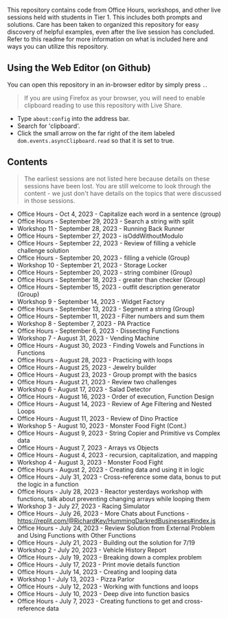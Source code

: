 This repository contains code from Office Hours, workshops, and other live sessions held with students in Tier 1. This includes both prompts and solutions. Care has been taken to organized this repository for easy discovery of helpful examples, even after the live session has concluded. Refer to this readme for more information on what is included here and ways you can utilize this repository.

## Using the Web Editor (on Github)

You can open this repository in an in-browser editor by simply press `.`.

> If you are using Firefox as your browser, you will need to enable clipboard reading to use this repository with Live Share.
* Type `about:config` into the address bar.
* Search for 'clipboard'.
* Click the small arrow on the far right of the item labeled `dom.events.asyncClipboard.read` so that it is set to true.

## Contents

> The earliest sessions are not listed here because details on these sessions have been lost. You are still welcome to look through the content - we just don't have details on the topics that were discussed in those sessions.

* Office Hours - Oct 4, 2023 - Capitalize each word in a sentence (group)
* Office Hours - September 29, 2023 - Search a string with split
* Workshop 11 - September 28, 2023 - Running Back Runner
* Office Hours - September 27, 2023 - isOddWithoutModulo
* Office Hours - September 22, 2023 - Review of filling a vehicle challenge solution
* Office Hours - September 20, 2023 - filling a vehicle (Group)
* Workshop 10 - September 21, 2023 - Storage Locker
* Office Hours - September 20, 2023 - string combiner (Group)
* Office Hours - September 18, 2023 - greater than checker (Group)
* Office Hours - September 15, 2023 - outfit description generator (Group)
* Workshop 9 - September 14, 2023 - Widget Factory
* Office Hours - September 13, 2023 - Segment a string (Group)
* Office Hours - September 11, 2023 - Filter numbers and sum them
* Workshop 8 - September 7, 2023 - PA Practice
* Office Hours - September 6, 2023 - Dissecting Functions
* Workshop 7 - August 31, 2023 - Vending Machine
* Office Hours - August 30, 2023 - Finding Vowels and Functions in Functions
* Office Hours - August 28, 2023 - Practicing with loops
* Office Hours - August 25, 2023 - Jewelry builder
* Office Hours - August 23, 2023 - Group prompt with the basics
* Office Hours - August 21, 2023 - Review two challenges
* Workshop 6 - August 17, 2023 - Salad Detector
* Office Hours - August 16, 2023 - Order of execution, Function Design
* Office Hours - August 14, 2023 - Review of Age Filtering and Nested Loops
* Office Hours - August 11, 2023 - Review of Dino Practice
* Workshop 5 - August 10, 2023 - Monster Food Fight (Cont.)
* Office Hours - August 9, 2023 - String Copier and Primitive vs Complex data
* Office Hours - August 7, 2023 - Arrays vs Objects
* Office Hours - August 4, 2023 - recursion, capitalization, and mapping
* Workshop 4 - August 3, 2023 - Monster Food Fight
* Office Hours - August 2, 2023 - Creating data and using it in logic
* Office Hours - July 31, 2023 - Cross-reference some data, bonus to put the logic in a function
* Office Hours - July 28, 2023 - Reactor yesterdays workshop with functions, talk about preventing changing arrays while looping them
* Workshop 3 - July 27, 2023 - Racing Simulator
* Office Hours - July 26, 2023 - More Chats about Functions - https://replit.com/@RichardKey/HummingDarkredBusinesses#index.js
* Office Hours - July 24, 2023 - Review Solution from External Problem and Using Functions with Other Functions
* Office Hours - July 21, 2023 - Building out the solution for 7/19
* Workshop 2 - July 20, 2023 - Vehicle History Report
* Office Hours - July 19, 2023 - Breaking down a complex problem
* Office Hours - July 17, 2023 - Print movie details function
* Office Hours - July 14, 2023 - Creating and looping data
* Workshop 1 - July 13, 2023 - Pizza Parlor
* Office Hours - July 12, 2023 - Working with functions and loops
* Office Hours - July 10, 2023 - Deep dive into function basics
* Office Hours - July 7, 2023 - Creating functions to get and cross-reference data